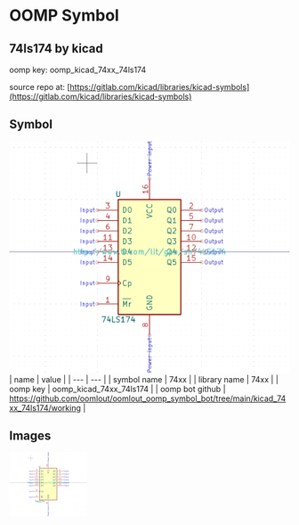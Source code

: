 # OOMP Symbol  
## 74ls174  by kicad  
  
oomp key: oomp_kicad_74xx_74ls174  
  
source repo at: [https://gitlab.com/kicad/libraries/kicad-symbols](https://gitlab.com/kicad/libraries/kicad-symbols)  
## Symbol  
  
[![working.png](working_600.png)](working.png)  
| name | value | 
| --- | --- | 
| symbol name | 74xx | 
| library name | 74xx | 
| oomp key | oomp_kicad_74xx_74ls174 | 
| oomp bot github | https://github.com/oomlout/oomlout_oomp_symbol_bot/tree/main/kicad_74xx_74ls174/working | 
## Images  
  
[![working.png](working_140.png)](working.png)  
